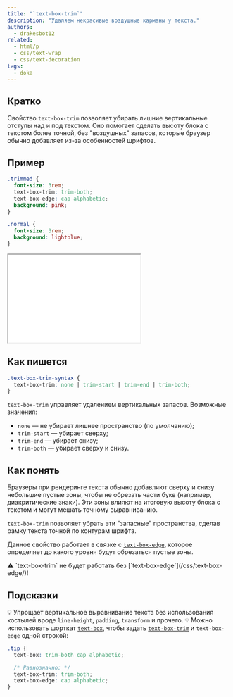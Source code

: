```yaml
---
title: "`text-box-trim`"
description: "Удаляем некрасивые воздушные карманы у текста."
authors:
  - drakesbot12
related:
  - html/p
  - css/text-wrap
  - css/text-decoration
tags:
  - doka
---
```


## Кратко

Свойство `text-box-trim` позволяет убирать лишние вертикальные отступы над и под текстом. Оно помогает сделать высоту блока с текстом более точной, без "воздушных" запасов, которые браузер обычно добавляет из-за особенностей шрифтов.

## Пример

```css
.trimmed {
  font-size: 3rem;
  text-box-trim: trim-both;
  text-box-edge: cap alphabetic;
  background: pink;
}

.normal {
  font-size: 3rem;
  background: lightblue;
}
```

<iframe title="Сравнение текста с использованием text-box-trim и без" src="demos/basic/" height="200"></iframe>

## Как пишется

```css
.text-box-trim-syntax {
  text-box-trim: none | trim-start | trim-end | trim-both;
}
```

`text-box-trim` управляет удалением вертикальных запасов. Возможные значения:

- `none` — не убирает лишнее пространство (по умолчанию);
- `trim-start` — убирает сверху;
- `trim-end` — убирает снизу;
- `trim-both` — убирает сверху и снизу.

## Как понять

Браузеры при рендеринге текста обычно добавляют сверху и снизу небольшие пустые зоны, чтобы не обрезать части букв (например, диакритические знаки). Эти зоны влияют на итоговую высоту блока с текстом и могут мешать точному выравниванию.

`text-box-trim` позволяет убрать эти "запасные" пространства, сделав рамку текста точной по контурам шрифта.

Данное свойство работает в связке с [`text-box-edge`](/css/text-box-edge/), которое определяет до какого уровня будут обрезаться пустые зоны.

<aside>
    ⚠️ `text-box-trim` не будет работать без [`text-box-edge`](/css/text-box-edge/)!
</aside>

## Подсказки

💡 Упрощает вертикальное выравнивание текста без использования костылей вроде `line-height`, `padding`, `transform` и прочего.
💡 Можно использовать шорткат [`text-box`](css/text-box/), чтобы задать [`text-box-trim`](css/text-box-trim/) и `text-box-edge` одной строкой:
```css
.tip {
  text-box: trim-both cap alphabetic;

  /* Равнозначно: */
  text-box-trim: trim-both;
  text-box-edge: cap alphabetic;
}
```
